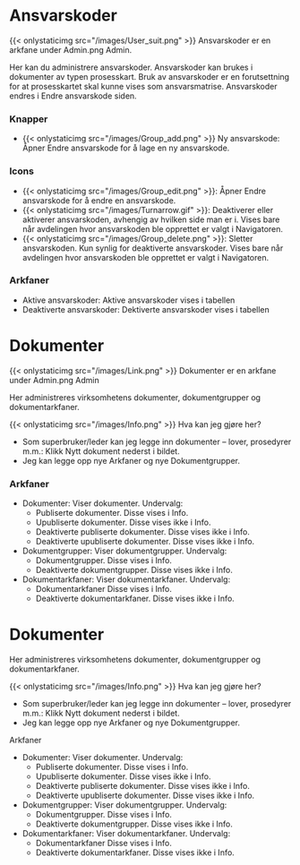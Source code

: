 
# Ansvarskoder
{{< onlystaticimg src="/images/User_suit.png" >}} Ansvarskoder er en arkfane under Admin.png Admin.

Her kan du administrere ansvarskoder. Ansvarskoder kan brukes i dokumenter av typen prosesskart. Bruk av ansvarskoder er en forutsettning for at prosesskartet skal kunne vises som ansvarsmatrise. Ansvarskoder endres i Endre ansvarskode siden.

### Knapper

- {{< onlystaticimg src="/images/Group_add.png" >}} Ny ansvarskode: Åpner Endre ansvarskode for å lage en ny ansvarskode.

### Icons

- {{< onlystaticimg src="/images/Group_edit.png" >}}: Åpner Endre ansvarskode for å endre en ansvarskode.
- {{< onlystaticimg src="/images/Turnarrow.gif" >}}: Deaktiverer eller aktiverer ansvarskoden, avhengig av hvilken side man er i. Vises bare når avdelingen hvor ansvarskoden ble opprettet er valgt i Navigatoren.
- {{< onlystaticimg src="/images/Group_delete.png" >}}: Sletter ansvarskoden. Kun synlig for deaktiverte ansvarskoder. Vises bare når avdelingen hvor ansvarskoden ble opprettet er valgt i Navigatoren.

### Arkfaner

- Aktive ansvarskoder: Aktive ansvarskoder vises i tabellen
- Deaktiverte ansvarskoder: Dektiverte ansvarskoder vises i tabellen

# Dokumenter
{{< onlystaticimg src="/images/Link.png" >}} Dokumenter er en arkfane under Admin.png Admin

Her administreres virksomhetens dokumenter, dokumentgrupper og dokumentarkfaner.

{{< onlystaticimg src="/images/Info.png" >}} Hva kan jeg gjøre her?

- Som superbruker/leder kan jeg legge inn dokumenter – lover, prosedyrer m.m.: Klikk Nytt dokument nederst i bildet.
- Jeg kan legge opp nye Arkfaner og nye Dokumentgrupper.


### Arkfaner

- Dokumenter: Viser dokumenter. Undervalg:
  - Publiserte dokumenter. Disse vises i Info.
  - Upubliserte dokumenter. Disse vises ikke i Info.
  - Deaktiverte publiserte dokumenter. Disse vises ikke i Info.
  - Deaktiverte upubliserte dokumenter. Disse vises ikke i Info.
- Dokumentgrupper: Viser dokumentgrupper. Undervalg:
  - Dokumentgrupper. Disse vises i Info.
  - Deaktiverte dokumentgrupper. Disse vises ikke i Info.
- Dokumentarkfaner: Viser dokumentarkfaner. Undervalg:
  - Dokumentarkfaner Disse vises i Info.
  - Deaktiverte dokumentarkfaner. Disse vises ikke i Info.

# Dokumenter
Her administreres virksomhetens dokumenter, dokumentgrupper og dokumentarkfaner.

{{< onlystaticimg src="/images/Info.png" >}} Hva kan jeg gjøre her?

- Som superbruker/leder kan jeg legge inn dokumenter – lover, prosedyrer m.m.: Klikk Nytt dokument nederst i bildet.
- Jeg kan legge opp nye Arkfaner og nye Dokumentgrupper.

Arkfaner

- Dokumenter: Viser dokumenter. Undervalg:
  - Publiserte dokumenter. Disse vises i Info.
  - Upubliserte dokumenter. Disse vises ikke i Info.
  - Deaktiverte publiserte dokumenter. Disse vises ikke i Info.
  - Deaktiverte upubliserte dokumenter. Disse vises ikke i Info.
- Dokumentgrupper: Viser dokumentgrupper. Undervalg:
  - Dokumentgrupper. Disse vises i Info.
  - Deaktiverte dokumentgrupper. Disse vises ikke i Info.
- Dokumentarkfaner: Viser dokumentarkfaner. Undervalg:
  - Dokumentarkfaner Disse vises i Info.
  - Deaktiverte dokumentarkfaner. Disse vises ikke i Info.
